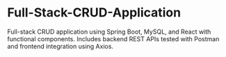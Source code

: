 # Full-Stack-CRUD-Application
Full-stack CRUD application using Spring Boot, MySQL, and React with functional components. Includes backend REST APIs tested with Postman and frontend integration using Axios.
